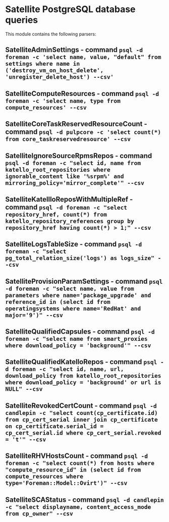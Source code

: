 Satellite PostgreSQL database queries
=====================================

This module contains the following parsers:

SatelliteAdminSettings - command ``psql -d foreman -c 'select name, value, "default" from settings where name in ('destroy_vm_on_host_delete', 'unregister_delete_host') --csv'``
-------------------------------------------------------------------------------------------------------------------------------------------------------------------------------------
SatelliteComputeResources - command ``psql -d foreman -c 'select name, type from compute_resources' --csv``
-----------------------------------------------------------------------------------------------------------
SatelliteCoreTaskReservedResourceCount - command ``psql -d pulpcore -c 'select count(*) from core_taskreservedresource' --csv``
-------------------------------------------------------------------------------------------------------------------------------
SatelliteIgnoreSourceRpmsRepos - command ``psql -d foreman -c "select id, name from katello_root_repositories where ignorable_content like '%srpm%' and mirroring_policy='mirror_complete'" --csv``
---------------------------------------------------------------------------------------------------------------------------------------------------------------------------------------------------
SatelliteKatellloReposWithMultipleRef - command ``psql -d foreman -c "select repository_href, count(*) from katello_repository_references group by repository_href having count(*) > 1;" --csv``
------------------------------------------------------------------------------------------------------------------------------------------------------------------------------------------------
SatelliteLogsTableSize - command ``psql -d foreman -c "select pg_total_relation_size('logs') as logs_size" --csv``
------------------------------------------------------------------------------------------------------------------
SatelliteProvisionParamSettings - command ``psql -d foreman -c "select name, value from parameters where name='package_upgrade' and reference_id in (select id from operatingsystems where name='RedHat' and major='9')" --csv``
--------------------------------------------------------------------------------------------------------------------------------------------------------------------------------------------------------------------------------
SatelliteQualifiedCapsules - command ``psql -d foreman -c "select name from smart_proxies where download_policy = 'background'" --csv``
---------------------------------------------------------------------------------------------------------------------------------------
SatelliteQualifiedKatelloRepos - command ``psql -d foreman -c "select id, name, url, download_policy from katello_root_repositories where download_policy = 'background' or url is NULL" --csv``
------------------------------------------------------------------------------------------------------------------------------------------------------------------------------------------------
SatelliteRevokedCertCount - command ``psql -d candlepin -c "select count(cp_certificate.id) from cp_cert_serial inner join cp_certificate on cp_certificate.serial_id = cp_cert_serial.id where cp_cert_serial.revoked = 't'" --csv``
---------------------------------------------------------------------------------------------------------------------------------------------------------------------------------------------------------------------------------------
SatelliteRHVHostsCount - command ``psql -d foreman -c "select count(*) from hosts where "compute_resource_id" in (select id from compute_resources where type='Foreman::Model::Ovirt')" --csv``
-------------------------------------------------------------------------------------------------------------------------------------------------------------------------------------------------
SatelliteSCAStatus - command ``psql -d candlepin -c "select displayname, content_access_mode from cp_owner" --csv``
-------------------------------------------------------------------------------------------------------------------